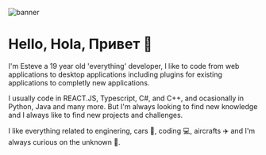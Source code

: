 ![banner](https://github.com/stifskere/stifskere/assets/79871802/b314b2f0-c9f4-4250-8b8c-28d0dff9888c)

# Hello, Hola, Привет 👋

I'm Esteve a 19 year old 'everything' developer, I like to code from web applications to desktop applications including plugins for existing applications to completly new applications.

I usually code in REACT.JS, Typescript, C#, and C++, and ocasionally in Python, Java and many more. But I'm always looking to find new knowledge and I always like to find new projects and challenges.

I like everything related to enginering, cars 🚙, coding 💻, aircrafts ✈️ and I'm always curious on the unknown 🌃.
